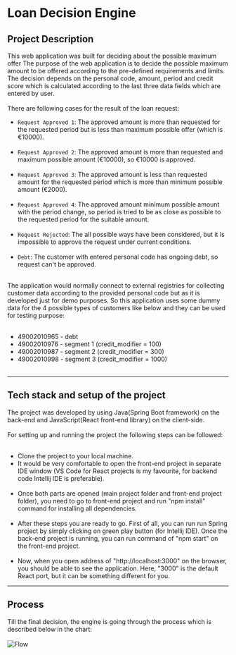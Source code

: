 # Loan Decision Engine

## Project Description
This web application was built for deciding about the possible maximum offer 
The purpose of the web application is to decide the possible maximum amount to be offered according to the pre-defined requirements and limits. The decision depends
on the personal code, amount, period and credit score which is calculated according to the last three data fields which are entered by user. <br> <br>
There are following cases for the result of the loan request: <br>
- `Request Approved 1`: The approved amount is more than requested for the requested period but is less than maximum possible offer (which is €10000). <br><br>
- `Request Approved 2`: The approved amount is more than requested and maximum possible amount (€10000), so €10000 is approved. <br><br>
- `Request Approved 3`: The approved amount is less than requested amount for the requested period which is more than minimum possible amount (€2000). <br><br>
- `Request Approved 4`: The approved amount minimum possible amount with the period change, so period is tried to be as close as possible to the requested period for the 
suitable amount. <br><br>
- `Request Rejected`: The all possible ways have been considered, but it is impossible to approve the request under current conditions. <br><br>
- `Debt`: The customer with entered personal code has ongoing debt, so request can't be approved. <br> <br>

The application would normally connect to external registries for collecting customer data according to the provided personal code but as it is developed just for demo 
purposes. So this application uses some dummy data for the 4 possible types of customers like below and they can be used for testing purpose: <br> <br>
- 49002010965 - debt <br>
- 49002010976 - segment 1 (credit_modifier = 100) <br>
- 49002010987 - segment 2 (credit_modifier = 300) <br>
- 49002010998 - segment 3 (credit_modifier = 1000) <br><br>

<hr>

## Tech stack and setup of the project
The project was developed by using Java(Spring Boot framework) on the back-end and JavaScript(React front-end library) on the client-side. <br><br>
For setting up and running the project the following steps can be followed:<br><br>
- Clone the project to your local machine. <br>
- It would be very comfortable to open the front-end project in separate IDE window (VS Code for React projects is my favourite, for backend code Intellij IDE is preferable). <br><br>
- Once both parts are opened (main project folder and front-end project folder), you need to go to front-end project and run "npm install" command for installing all dependencies. <br><br>
- After these steps you are ready to go. First of all, you can run run Spring project by simply clicking on green play button (for Intellij IDE). Once the back-end project is running, you can run command of "npm start" on the front-end project. <br><br>
- Now, when you open address of "http://localhost:3000" on the browser, you should be able to see the application. Here, "3000" is the default React port, but it can be something different for you. 

<hr>

## Process
Till the final decision, the engine is going through the process which is described below in the chart: <br><br>
![Flow](https://user-images.githubusercontent.com/72948977/228193744-b2a0cb98-f910-4c29-b774-1d75cef7bd9c.png)

